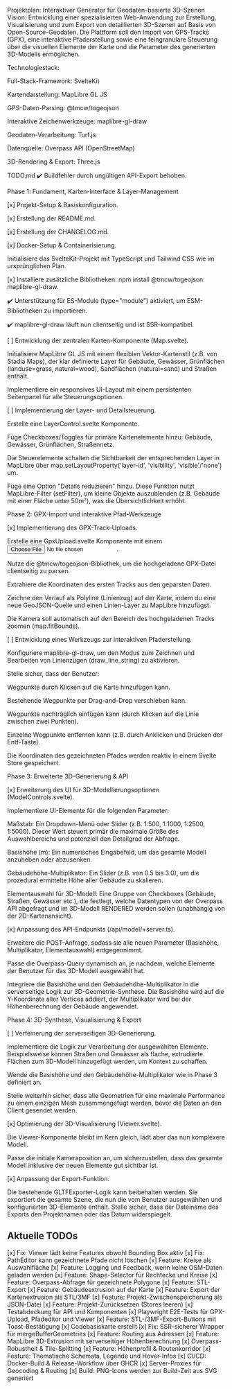 Projektplan: Interaktiver Generator für Geodaten-basierte 3D-Szenen
Vision: Entwicklung einer spezialisierten Web-Anwendung zur Erstellung, Visualisierung und zum Export von detaillierten 3D-Szenen auf Basis von Open-Source-Geodaten. Die Plattform soll den Import von GPS-Tracks (GPX), eine interaktive Pfaderstellung sowie eine feingranulare Steuerung über die visuellen Elemente der Karte und die Parameter des generierten 3D-Modells ermöglichen.

Technologiestack:

Full-Stack-Framework: SvelteKit

Kartendarstellung: MapLibre GL JS

GPS-Daten-Parsing: @tmcw/togeojson

Interaktive Zeichenwerkzeuge: maplibre-gl-draw

Geodaten-Verarbeitung: Turf.js

Datenquelle: Overpass API (OpenStreetMap)

3D-Rendering & Export: Three.js

TODO.md
✔️ Buildfehler durch ungültigen API-Export behoben.
 
Phase 1: Fundament, Karten-Interface & Layer-Management

[x] Projekt-Setup & Basiskonfiguration.

[x] Erstellung der README.md.

[x] Erstellung der CHANGELOG.md.

[x] Docker-Setup & Containerisierung.

Initialisiere das SvelteKit-Projekt mit TypeScript und Tailwind CSS wie im ursprünglichen Plan.

[x] Installiere zusätzliche Bibliotheken: npm install @tmcw/togeojson maplibre-gl-draw.

✔️ Unterstützung für ES-Module (type="module") aktiviert, um ESM-Bibliotheken zu importieren.

✔️ maplibre-gl-draw läuft nun clientseitig und ist SSR-kompatibel.

[ ] Entwicklung der zentralen Karten-Komponente (Map.svelte).

Initialisiere MapLibre GL JS mit einem flexiblen Vektor-Kartenstil (z.B. von Stadia Maps), der klar definierte Layer für Gebäude, Gewässer, Grünflächen (landuse=grass, natural=wood), Sandflächen (natural=sand) und Straßen enthält.

Implementiere ein responsives UI-Layout mit einem persistenten Seitenpanel für alle Steuerungsoptionen.

[ ] Implementierung der Layer- und Detailsteuerung.

Erstelle eine LayerControl.svelte Komponente.

Füge Checkboxes/Toggles für primäre Kartenelemente hinzu: Gebäude, Gewässer, Grünflächen, Straßennetz.

Die Steuerelemente schalten die Sichtbarkeit der entsprechenden Layer in MapLibre über map.setLayoutProperty('layer-id', 'visibility', 'visible'/'none') um.

Füge eine Option "Details reduzieren" hinzu. Diese Funktion nutzt MapLibre-Filter (setFilter), um kleine Objekte auszublenden (z.B. Gebäude mit einer Fläche unter 50m²), was die Übersichtlichkeit erhöht.

Phase 2: GPX-Import und interaktive Pfad-Werkzeuge

[x] Implementierung des GPX-Track-Uploads.

Erstelle eine GpxUpload.svelte Komponente mit einem <input type="file" accept=".gpx">.

Nutze die @tmcw/togeojson-Bibliothek, um die hochgeladene GPX-Datei clientseitig zu parsen.

Extrahiere die Koordinaten des ersten Tracks aus den geparsten Daten.

Zeichne den Verlauf als Polyline (Linienzug) auf der Karte, indem du eine neue GeoJSON-Quelle und einen Linien-Layer zu MapLibre hinzufügst.

Die Kamera soll automatisch auf den Bereich des hochgeladenen Tracks zoomen (map.fitBounds).

[ ] Entwicklung eines Werkzeugs zur interaktiven Pfaderstellung.

Konfiguriere maplibre-gl-draw, um den Modus zum Zeichnen und Bearbeiten von Linienzügen (draw_line_string) zu aktivieren.

Stelle sicher, dass der Benutzer:

Wegpunkte durch Klicken auf die Karte hinzufügen kann.

Bestehende Wegpunkte per Drag-and-Drop verschieben kann.

Wegpunkte nachträglich einfügen kann (durch Klicken auf die Linie zwischen zwei Punkten).

Einzelne Wegpunkte entfernen kann (z.B. durch Anklicken und Drücken der Entf-Taste).

Die Koordinaten des gezeichneten Pfades werden reaktiv in einem Svelte Store gespeichert.

Phase 3: Erweiterte 3D-Generierung & API

[x] Erweiterung des UI für 3D-Modellierungsoptionen (ModelControls.svelte).

Implementiere UI-Elemente für die folgenden Parameter:

Maßstab: Ein Dropdown-Menü oder Slider (z.B. 1:500, 1:1000, 1:2500, 1:5000). Dieser Wert steuert primär die maximale Größe des Auswahlbereichs und potenziell den Detailgrad der Abfrage.

Basishöhe (m): Ein numerisches Eingabefeld, um das gesamte Modell anzuheben oder abzusenken.

Gebäudehöhe-Multiplikator: Ein Slider (z.B. von 0.5 bis 3.0), um die prozedural ermittelte Höhe aller Gebäude zu skalieren.

Elementauswahl für 3D-Modell: Eine Gruppe von Checkboxes (Gebäude, Straßen, Gewässer etc.), die festlegt, welche Datentypen von der Overpass API abgefragt und im 3D-Modell RENDERED werden sollen (unabhängig von der 2D-Kartenansicht).

[x] Anpassung des API-Endpunkts (/api/model/+server.ts).

Erweitere die POST-Anfrage, sodass sie alle neuen Parameter (Basishöhe, Multiplikator, Elementauswahl) entgegennimmt.

Passe die Overpass-Query dynamisch an, je nachdem, welche Elemente der Benutzer für das 3D-Modell ausgewählt hat.

Integriere die Basishöhe und den Gebäudehöhe-Multiplikator in die serverseitige Logik zur 3D-Geometrie-Synthese. Die Basishöhe wird auf die Y-Koordinate aller Vertices addiert, der Multiplikator wird bei der Höhenberechnung der Gebäude angewendet.

Phase 4: 3D-Synthese, Visualisierung & Export

[ ] Verfeinerung der serverseitigen 3D-Generierung.

Implementiere die Logik zur Verarbeitung der ausgewählten Elemente. Beispielsweise können Straßen und Gewässer als flache, extrudierte Flächen zum 3D-Modell hinzugefügt werden, um Kontext zu schaffen.

Wende die Basishöhe und den Gebäudehöhe-Multiplikator wie in Phase 3 definiert an.

Stelle weiterhin sicher, dass alle Geometrien für eine maximale Performance zu einem einzigen Mesh zusammengefügt werden, bevor die Daten an den Client gesendet werden.

[x] Optimierung der 3D-Visualisierung (Viewer.svelte).

Die Viewer-Komponente bleibt im Kern gleich, lädt aber das nun komplexere Modell.

Passe die initiale Kameraposition an, um sicherzustellen, dass das gesamte Modell inklusive der neuen Elemente gut sichtbar ist.

[x] Anpassung der Export-Funktion.

Die bestehende GLTFExporter-Logik kann beibehalten werden. Sie exportiert die gesamte Szene, die nun die vom Benutzer ausgewählten und konfigurierten 3D-Elemente enthält. Stelle sicher, dass der Dateiname des Exports den Projektnamen oder das Datum widerspiegelt.

## Aktuelle TODOs

[x] Fix: Viewer lädt keine Features obwohl Bounding Box aktiv
[x] Fix: PathEditor kann gezeichnete Pfade nicht löschen
[x] Feature: Kreise als Auswahlfläche
[x] Feature: Logging und Feedback, wenn keine OSM-Daten geladen werden
[x] Feature: Shape-Selector für Rechtecke und Kreise
[x] Feature: Overpass-Abfrage für gezeichnete Polygone
[x] Feature: STL-Export
[x] Feature: Gebäudeextrusion auf der Karte
[x] Feature: Export der Kartenextrusion als STL/3MF
[x] Feature: Projekt-Zwischenspeicherung als JSON-Datei
[x] Feature: Projekt-Zurücksetzen (Stores leeren)
[x] Testabdeckung für API und Komponenten
[x] Playwright E2E-Tests für GPX-Upload, Pfadeditor und Viewer
[x] Feature: STL-/3MF-Export-Buttons mit Toast-Bestätigung
[x] Codebasiskarte erstellt
[x] Fix: SSR-sicherer Wrapper für mergeBufferGeometries
[x] Feature: Routing aus Adressen
[x] Feature: MapLibre 3D-Extrusion mit serverseitiger Höhenberechnung
[x] Overpass-Robustheit & Tile-Splitting
[x] Feature: Höhenprofil & Routenkorridor
[x] Feature: Thematische Schemata, Legende und Hover-Infos
[x] CI/CD: Docker-Build & Release-Workflow über GHCR
[x] Server-Proxies für Geocoding & Routing
[x] Build: PNG-Icons werden zur Build-Zeit aus SVG generiert
